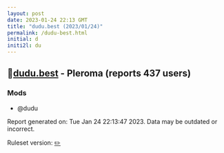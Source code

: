 ```yaml
---
layout: post
date: 2023-01-24 22:13 GMT
title: "dudu.best (2023/01/24)"
permalink: /dudu-best.html
initial: d
initi2l: du
---
```


## 🐘[dudu.best](https://dudu.best) - Pleroma (reports 437 users)

### Mods
 * @dudu

Report generated on: Tue Jan 24 22:13:47 2023. Data may be outdated or incorrect.

Ruleset version: [✏️](/version-pencil)
